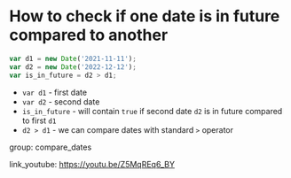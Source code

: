# How to check if one date is in future compared to another

```javascript
var d1 = new Date('2021-11-11');
var d2 = new Date('2022-12-12');
var is_in_future = d2 > d1;
```

- `var d1` - first date
- `var d2` - second date
- `is_in_future` - will contain ```true``` if second date ```d2``` is in future compared to first ```d1```
- `d2 > d1` - we can compare dates with standard ```>``` operator

group: compare_dates


link_youtube: https://youtu.be/Z5MqREq6_BY
